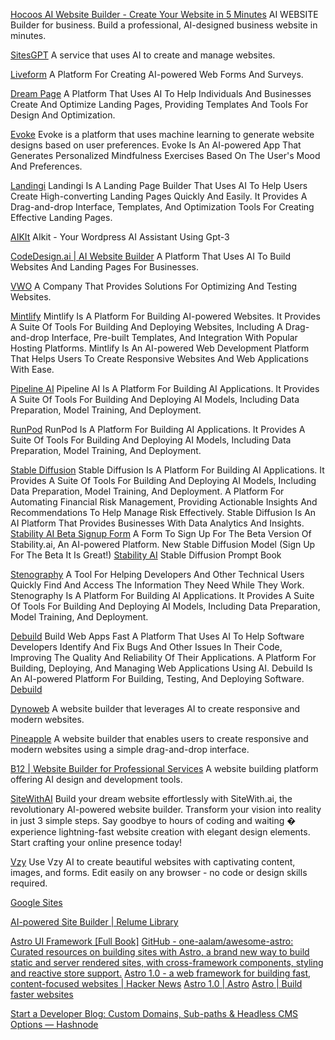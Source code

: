 
[Hocoos AI Website Builder - Create Your Website in 5 Minutes](https://hocoos.com/)
AI WEBSITE Builder for business. Build a professional, AI-designed business website in minutes.

[SitesGPT](https://app.sitesgpt.in/)
A service that uses AI to create and manage websites.

[Liveform](https://www.liveform.ai/)
A Platform For Creating AI-powered Web Forms And Surveys.

[Dream Page](https://dream.page/)
A Platform That Uses AI To Help Individuals And Businesses Create And Optimize Landing Pages, Providing Templates And Tools For Design And Optimization.

[Evoke](https://evoke-app.com/)
Evoke is a platform that uses machine learning to generate website designs based on user preferences.
Evoke Is An AI-powered App That Generates Personalized Mindfulness Exercises Based On The User's Mood And Preferences.

[Landingi](https://landingi.com/)
Landingi Is A Landing Page Builder That Uses AI To Help Users Create High-converting Landing Pages Quickly And Easily. It Provides A Drag-and-drop Interface, Templates, And Optimization Tools For Creating Effective Landing Pages.

[AIKIt](http://getaikit.com)
AIkit - Your Wordpress AI Assistant Using Gpt-3

[CodeDesign.ai | AI Website Builder](https://www.codedesign.ai/)
A Platform That Uses AI To Build Websites And Landing Pages For Businesses.

[VWO](https://vwo.com/testing/)
A Company That Provides Solutions For Optimizing And Testing Websites.

[Mintlify](https://mintlify.com/)
Mintlify Is A Platform For Building AI-powered Websites. It Provides A Suite Of Tools For Building And Deploying Websites, Including A Drag-and-drop Interface, Pre-built Templates, And Integration With Popular Hosting Platforms.
Mintlify Is An AI-powered Web Development Platform That Helps Users To Create Responsive Websites And Web Applications With Ease.

[Pipeline AI](https://www.pipeline.ai/)
Pipeline AI Is A Platform For Building AI Applications. It Provides A Suite Of Tools For Building And Deploying AI Models, Including Data Preparation, Model Training, And Deployment.

[RunPod](https://www.runpod.io/)
RunPod Is A Platform For Building AI Applications. It Provides A Suite Of Tools For Building And Deploying AI Models, Including Data Preparation, Model Training, And Deployment.

[Stable Diffusion](https://stability.ai/)
Stable Diffusion Is A Platform For Building AI Applications. It Provides A Suite Of Tools For Building And Deploying AI Models, Including Data Preparation, Model Training, And Deployment.
A Platform For Automating Financial Risk Management, Providing Actionable Insights And Recommendations To Help Manage Risk Effectively.
Stable Diffusion Is An AI Platform That Provides Businesses With Data Analytics And Insights.
[Stability AI Beta Signup Form](https://stability.ai/beta-signup-form)
A Form To Sign Up For The Beta Version Of Stability.ai, An AI-powered Platform.
New Stable Diffusion Model (Sign Up For The Beta It Is Great!)
[Stability AI](https://stability.ai/sdv2-prompt-book)
Stable Diffusion Prompt Book

[Stenography](https://stenography.dev/)
A Tool For Helping Developers And Other Technical Users Quickly Find And Access The Information They Need While They Work.
Stenography Is A Platform For Building AI Applications. It Provides A Suite Of Tools For Building And Deploying AI Models, Including Data Preparation, Model Training, And Deployment.

[Debuild](https://debuild.app)
Build Web Apps Fast
A Platform That Uses AI To Help Software Developers Identify And Fix Bugs And Other Issues In Their Code, Improving The Quality And Reliability Of Their Applications.
A Platform For Building, Deploying, And Managing Web Applications Using AI.
Debuild Is An AI-powered Platform For Building, Testing, And Deploying Software.
[Debuild](https://debuild.co/)

[Dynoweb](https://dynoweb.site/)
A website builder that leverages AI to create responsive and modern websites.

[Pineapple](https://www.pineapplebuilder.com/)
A website builder that enables users to create responsive and modern websites using a simple drag-and-drop interface.

[B12 | Website Builder for Professional Services](https://www.b12.io/)
A website building platform offering AI design and development tools.

[SiteWithAI](https://sitewith.ai/)
Build your dream website effortlessly with SiteWith.ai, the revolutionary AI-powered website builder. Transform your vision into reality in just 3 simple steps. Say goodbye to hours of coding and waiting � experience lightning-fast website creation with elegant design elements. Start crafting your online presence today!

[Vzy](https://vzy.co/)
Use Vzy AI to create beautiful websites with captivating content, images, and forms. Edit easily on any browser - no code or design skills required.

[Google Sites](https://sites.google.com/new)

[AI-powered Site Builder | Relume Library](https://library.relume.io/ai-site-builder)

[Astro UI Framework [Full Book]](https://www.freecodecamp.org/news/how-to-use-the-astro-ui-framework/)
[GitHub - one-aalam/awesome-astro: Curated resources on building sites with Astro, a brand new way to build static and server rendered sites, with cross-framework components, styling and reactive store support.](https://github.com/one-aalam/awesome-astro)
[Astro 1.0 - a web framework for building fast, content-focused websites | Hacker News](https://news.ycombinator.com/item?id=32401159)
[Astro 1.0 | Astro](https://astro.build/blog/astro-1/)
[Astro | Build faster websites](https://astro.build/)

[Start a Developer Blog: Custom Domains, Sub-paths & Headless CMS Options — Hashnode](https://hashnode.com/)
